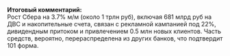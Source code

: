 **Итоговый комментарий:**  
Рост Сбера на 3.7% м/м (около 1 трлн руб), включая 681 млрд руб на ДВС и накопительные счета, связан с рекламной кампанией под 22%, дивидендным притоком и привлечением 0.5 млн новых клиентов. Часть средств, вероятно, перераспределена из других банков, что подтвердит 101 форма.
